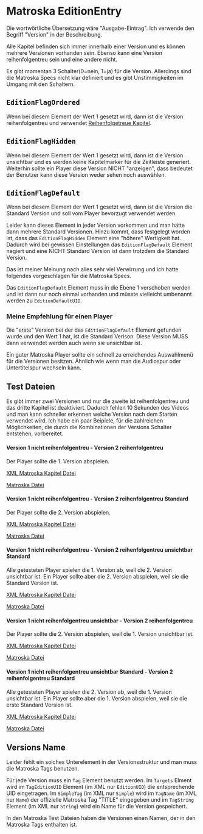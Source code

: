 # Matroska EditionEntry
Die wortwörtliche Übersetzung wäre "Ausgabe-Eintrag". Ich verwende den Begriff "Version" in der Beschreibung.

Alle Kapitel befinden sich immer innerhalb einer Version und es können mehrere Versionen vorhanden sein. Ebenso kann eine Version reihenfolgentreu sein und eine andere nicht.

Es gibt momentan 3 Schalter(0=nein, 1=ja) für die Version. Allerdings sind die Matroska Specs nicht klar definiert und es gibt Unstimmigkeiten im Umgang mit den Schaltern.

## `EditionFlagOrdered`
Wenn bei diesem Element der Wert 1 gesetzt wird, dann ist die Version reihenfolgentreu und verwendet [Reihenfolgetreue Kapitel](OrderedChapters_ger.md).

## `EditionFlagHidden`
Wenn bei diesem Element der Wert 1 gesetzt wird, dann ist die Version unsichtbar und es werden keine Kapitelmarker für die Zeitleiste generiert. Weiterhin sollte ein Player diese Version NICHT "anzeigen", dass bedeutet der Benutzer kann diese Version weder sehen noch auswählen.

## `EditionFlagDefault`
Wenn bei diesem Element der Wert 1 gesetzt wird, dann ist die Version
die Standard Version und soll vom Player bevorzugt verwendet werden.

Leider kann dieses Element in jeder Version vorkommen und man hätte dann mehrere Standard Versionen. Hinzu kommt, dass festgelegt worden ist, dass das `EditionFlagHidden` Element eine "höhere" Wertigkeit hat. Dadurch wird bei gewissen Einstellungen das `EditionFlagDefault` Element negiert und eine NICHT Standard Version ist dann trotzdem die Standard Version.

Das ist meiner Meinung nach alles sehr viel Verwirrung und ich hatte folgendes vorgeschlagen für die Matroska Specs.

Das `EditionFlagDefault` Element muss in die Ebene 1 verschoben werden und ist dann nur noch einmal vorhanden und müsste vielleicht umbenannt werden zu `EditionDefaultUID`.

### Meine Empfehlung für einen Player
Die "erste" Version bei der das `EditionFlagDefault` Element gefunden wurde und den Wert 1 hat, ist die Standard Verison. Diese Version MUSS dann verwendet werden auch wenn sie unsichtbar ist.

Ein guter Matroska Player sollte ein schnell zu erreichendes Auswahlmenü für die Versionen besitzen. Ähnlich wie wenn man die Audiospur oder Untertitelspur wechseln kann.

## Test Dateien
Es gibt immer zwei Versionen und nur die zweite ist reihenfolgentreu und das dritte Kapitel ist deaktiviert. Dadurch fehlen 10 Sekunden des Videos und man kann schneller erkennen welche Version nach dem Starten verwendet wird. Ich habe ein paar Beipiele, für die zahlreichen Möglichkeiten, die durch die Kombinationen der Versions Schalter entstehen, vorbereitet.

#### Version 1 nicht reihenfolgentreu - Version 2 reihenfolgentreu
Der Player sollte die 1. Version abspielen.

[XML Matroska Kapitel Datei](/files/EditionEntry/E1nonOrdered-E2Ordered.xml)

[Matroska Datei](/files/EditionEntry/E1nonOrdered-E2Ordered.mkv)

#### Version 1 nicht reihenfolgentreu - Version 2 reihenfolgentreu Standard
Der Player sollte die 2. Version abspielen.

[XML Matroska Kapitel Datei](/files/EditionEntry/E1nonOrdered-E2OrderedDefault.xml)

[Matroska Datei](/files/EditionEntry/E1nonOrdered-E2OrderedDefault.mkv)

#### Version 1 nicht reihenfolgentreu - Version 2 reihenfolgentreu unsichtbar Standard
Alle getesteten Player spielen die 1. Version ab, weil die 2. Version unsichtbar ist. Ein Player sollte aber die 2. Version abspielen, weil sie die Standard Version ist.

[XML Matroska Kapitel Datei](/files/EditionEntry/E1nonOrdered-E2OrderedHiddenDefault.xml)

[Matroska Datei](/files/EditionEntry/E1nonOrdered-E2OrderedHiddenDefault.mkv)

#### Version 1 nicht reihenfolgentreu unsichtbar - Version 2 reihenfolgentreu
Der Player sollte die 2. Version abspielen, weil die 1. Version unsichtbar ist.

[XML Matroska Kapitel Datei](/files/EditionEntry/E1nonOrderedHidden-E2Ordered.xml)

[Matroska Datei](/files/EditionEntry/E1nonOrderedHidden-E2Ordered.mkv)

#### Version 1 nicht reihenfolgentreu unsichtbar Standard - Version 2 reihenfolgentreu Standard
Alle getesteten Player spielen die 2. Version ab, weil die 1. Version unsichtbar ist. Ein Player sollte aber die 1. Version abspielen, weil sie die erste Standard Version ist.

[XML Matroska Kapitel Datei](/files/EditionEntry/E1nonOrderedHiddenDefault-E2OrderedDefault.xml)

[Matroska Datei](/files/EditionEntry/E1nonOrderedHiddenDefault-E2OrderedDefault.mkv)

## Versions Name
Leider fehlt ein solches Unterelement in der Versionsstruktur und man muss die Matroska Tags benutzen.

Für jede Version muss ein `Tag` Element benutzt werden. Im `Targets` Elment wird im `TagEditionUID` Element (im XML nur `EditionUID`) die entsprechende UID eingetragen. Im `SimpleTag` (im XML nur `Simple`) wird im `TagName` (im XML nur `Name`) der offizielle Matroska Tag "TITLE" eingegeben und im `TagString` Element (im XML nur `String`) wird ein Name für die Version gespeichert.

In den Matroska Test Dateien haben die Versionen einen Namen, der in den Matroska Tags enthalten ist.